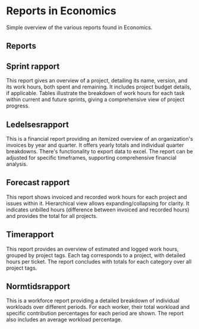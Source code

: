 # Reports in Economics

Simple overview of the various reports found in Economics.

## Reports

## Sprint rapport

This report gives an overview of a project, detailing its name, version, and its work hours, both spent and remaining. It includes project budget details, if applicable. Tables illustrate the breakdown of work hours for each task within current and future sprints, giving a comprehensive view of project progress.

## Ledelsesrapport

This is a financial report providing an itemized overview of an organization's invoices by year and quarter. It offers yearly totals and individual quarter breakdowns. There's functionality to export data to excel. The report can be adjusted for specific timeframes, supporting comprehensive financial analysis.

## Forecast rapport

This report shows invoiced and recorded work hours for each project and issues within it. Hierarchical view allows expanding/collapsing for clarity. It indicates unbilled hours (difference between invoiced and recorded hours) and provides the total for all projects.

## Timerapport

This report provides an overview of estimated and logged work hours, grouped by project tags. Each tag corresponds to a project, with detailed hours per ticket. The report concludes with totals for each category over all project tags.

## Normtidsrapport

This is a workforce report providing a detailed breakdown of individual workloads over different periods. For each worker, their total workload and specific contribution percentages for each period are shown. The report also includes an average workload percentage.
